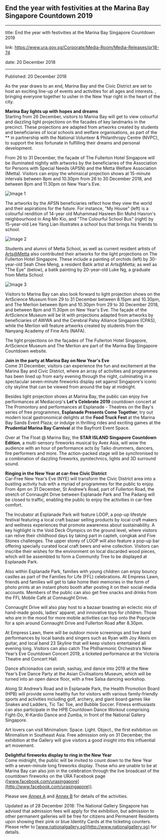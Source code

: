 ## End the year with festivities at the Marina Bay Singapore Countdown 2019

---

title: End the year with festivities at the Marina Bay Singapore Countdown 2019

link: https://www.ura.gov.sg/Corporate/Media-Room/Media-Releases/pr18-74

date: 20 December 2018

---

Published: 20 December 2018

As the year draws to an end, Marina Bay and the Civic District are set to host an exciting line-up of events and activities for all ages and interests. , bringing everyone together to usher in the New Year right in the heart of the city.

**Marina Bay lights up with hopes and dreams**  
Starting from 26 December, visitors to Marina Bay will get to view colourful and dazzling light projections on the facades of key landmarks in the precinct. These projections are adapted from artworks created by students and beneficiaries of local schools and welfare organisations, as part of the \*\* in partnership with the National Volunteer & Philanthropy Centre (NVPC), to support the less fortunate in fulfilling their dreams and personal development.

From 26 to 31 December, the façade of The Fullerton Hotel Singapore will be illuminated nightly with artworks by the beneficiaries of the Association for Persons with Special Needs (APSN) and the Metta Welfare Association (Metta). Visitors can enjoy the whimsical projection shows at 15-minute intervals between 8pm and 10.30pm from 26 to 30 December 2018, and between 8pm and 11.30pm on New Year's Eve.

![Image 1](https://www.ura.gov.sg/-/media/Corporate/Media-Room/2018/Dec/pr18-74IMG1.JPG?h=131&w=350)

The artworks by the APSN beneficiaries reflect how they view the world and their aspirations for the future. For instance, "My House" (left) is a colourful rendition of 14-year old Muhammad Hasreen Bin Muhd Hasron's neighbourhood in Ang Mo Kio, and "The Colourful School Bus" (right) by 15-year-old Lee Yang Lian illustrates a school bus that brings his friends to school.

![Image 2](https://www.ura.gov.sg/-/media/Corporate/Media-Room/2018/Dec/pr18-74IMG2.JPG?h=200&w=147)

Students and alumni of Metta School, as well as current resident artists of [Arts@Metta](https://www.ura.gov.sgmailto:https://safe.menlosecurity.com/https://www.instagram.com/arts.at.metta/?hl=en) also contributed their artworks for the light projections on The Fullerton Hotel Singapore. These include a painting of orchids (left) by 30-year-old Seah Chee Meng, a resident Batik artist at Arts@Metta; as well as "The Eye" (below), a batik painting by 20-year-old Luke Ng, a graduate from Metta School.

![Image 3](https://www.ura.gov.sg/-/media/Corporate/Media-Room/2018/Dec/pr18-74IMG3.JPG?h=200&w=218)

Visitors to Marina Bay can also look forward to light projection shows on the ArtScience Museum from 29 to 31 December between 8.15pm and 10.30pm, and The Merlion between 8pm and 10.30pm from 29 to 30 December 2018, and between 8pm and 11.30pm on New Year's Eve. The façade of the ArtScience Museum will be lit with projections adapted from artworks by beneficiaries of AWWA and the Cerebral Palsy Alliance Singapore (CPAS), while the Merlion will feature artworks created by students from the Nanyang Academy of Fine Arts (NAFA).

The light projections on the façades of The Fullerton Hotel Singapore, ArtScience Museum and The Merlion are part of the Marina Bay Singapore Countdown website.

**Join in the party at Marina Bay on New Year's Eve**  
Come 31 December, visitors can experience the fun and excitement at the Marina Bay and Civic District, where an array of activities and programmes has been lined up from early evening through the night, culminating in a spectacular seven-minute fireworks display set against Singapore's iconic city skyline that can be viewed from around the bay at midnight.

Besides light projection shows at Marina Bay, the public can enjoy live performances at Mediacorp's **Let's Celebrate 2019** countdown concert at The Promontory and performances at Esplanade - Theatres on the Bay's series of free programmes, **Esplanade Presents Come Together**; try out modern local gastronomical delights at the **Food Truck Fest** at the Marina Bay Sands Event Plaza; or indulge in thrilling rides and exciting games at the **Prudential Marina Bay Carnival** at the Bayfront Event Space.

Over at The Float @ Marina Bay, the **STAR ISLAND Singapore Countdown Edition**, a multi-sensory fireworks musical by Avex Asia, will wow the audience with an hour of performance acts by Taiko drummers, dancers, fire performers and more. The action-packed stage will be synchronised to a combination of dazzling fireworks, pyrotechnics, lights and 3D surround sound.

**Ringing in the New Year at car-free Civic District**  
Car-Free New Year’s Eve (NYE) will transform the Civic District area into a bustling activity hub with a myriad of programmes for the public to enjoy. From 4pm on 31 December, St Andrew’s Road, part of Fullerton Road, the stretch of Connaught Drive between Esplanade Park and The Padang will be closed to traffic, enabling the public to enjoy the activities in car-free comfort.

The Incubator at Esplanade Park will feature LOOP, a pop-up lifestyle festival featuring a local craft bazaar selling products by local craft makers and wellness experiences that promote awareness about sustainability. A key highlight is the Void Deck Olympics on the ground level, where visitors can relive their childhood days by taking part in capteh, congkak and Five Stones challenges. The upper storey of LOOP will also feature a pop-up bar offering specially curated local craft beers and wine collection. Visitors can inscribe their wishes for the environment on local discarded wood pieces, which will be assembled to form a Community Tree to be displayed at Esplanade Park.

Also within Esplanade Park, families with young children can enjoy bouncy castles as part of the Families for Life (FFL) celebrations. At Empress Lawn, friends and families will get to take home their memories in the form of photo prints at an instant photo booth after posting it on their social media accounts. Members of the public can also get free snacks and drinks from the FFL Mobile Café at Connaught Drive.

Connaught Drive will also play host to a bazaar boasting an eclectic mix of hand-made goods, ladies’ apparel, and innovative toys for children. Those who are in the mood for more mobile activities can hop onto the Popcycle for a spin around Connaught Drive and Fullerton Road after 8.30pm.

At Empress Lawn, there will be outdoor movie screenings and live band performances by local bands and singers such as Ryan with Joy Alexis on guitar, and local band 23 Skyline that will keep visitors entertained all evening long. Visitors can also catch The Philharmonic Orchestra’s New Year’s Eve Countdown Concert 2019, a ticketed performance at the Victoria Theatre and Concert Hall.

Dance aficionados can swish, sashay, and dance into 2019 at the New Year’s Eve Dance Party at the Asian Civilisations Museum, which will be turned into an open dance floor, with a free Salsa dancing workshop.

Along St Andrew’s Road and in Esplanade Park, the Health Promotion Board (HPB) will provide some healthy fun for visitors with various family-friendly sports and activities including golf, archery, and giant board games like Snakes and Ladders, Tic Tac Toe, and Bubble Soccer. Fitness enthusiasts can also participate in the HPB Countdown Dance Workout comprising Fight-Do, K-Kardio Dance and Zumba, in front of the National Gallery Singapore.

Art lovers can visit Minimalism: Space. Light. Object., the first exhibition on Minimalism in Southeast Asia. Free admission only on 31 December, the exhibition at the Gallery will give visitors a good insight into this influential art movement.

**Delightful fireworks display to ring in the New Year**  
Come midnight, the public will be invited to count down to the New Year with a seven-minute long fireworks display. Those who are unable to be at Marina Bay can also join in the celebration through the live broadcast of the countdown fireworks on the URA Facebook page ([www.facebook.com/urasingapore](http://www.facebook.com/urasingapore)).

Please see [Annex A](https://www.ura.gov.sg/-/media/Corporate/Media-Room/2018/Dec/pr18-74a.pdf) and [Annex B](https://www.ura.gov.sg/-/media/Corporate/Media-Room/2018/Dec/pr18-74b.pdf) for details of the activities.

Updated as of 28 December 2018: The National Gallery Singapore has advised that admission fees will apply for the exhibition, but admission to other permanent galleries will be free for citizens and Permanent Residents upon showing their pink or blue Identity Cards at the ticketing counters. Please refer to [www.nationalgallery.sg](http://www.nationalgallery.sg) for details.
